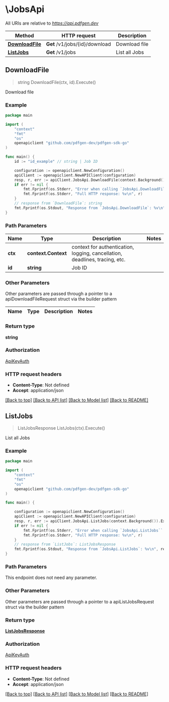 # \JobsApi

All URIs are relative to *https://api.pdfgen.dev*

Method | HTTP request | Description
------------- | ------------- | -------------
[**DownloadFile**](JobsApi.md#DownloadFile) | **Get** /v1/jobs/{id}/download | Download file
[**ListJobs**](JobsApi.md#ListJobs) | **Get** /v1/jobs | List all Jobs



## DownloadFile

> string DownloadFile(ctx, id).Execute()

Download file



### Example

```go
package main

import (
    "context"
    "fmt"
    "os"
    openapiclient "github.com/pdfgen-dev/pdfgen-sdk-go"
)

func main() {
    id := "id_example" // string | Job ID

    configuration := openapiclient.NewConfiguration()
    apiClient := openapiclient.NewAPIClient(configuration)
    resp, r, err := apiClient.JobsApi.DownloadFile(context.Background(), id).Execute()
    if err != nil {
        fmt.Fprintf(os.Stderr, "Error when calling `JobsApi.DownloadFile``: %v\n", err)
        fmt.Fprintf(os.Stderr, "Full HTTP response: %v\n", r)
    }
    // response from `DownloadFile`: string
    fmt.Fprintf(os.Stdout, "Response from `JobsApi.DownloadFile`: %v\n", resp)
}
```

### Path Parameters


Name | Type | Description  | Notes
------------- | ------------- | ------------- | -------------
**ctx** | **context.Context** | context for authentication, logging, cancellation, deadlines, tracing, etc.
**id** | **string** | Job ID | 

### Other Parameters

Other parameters are passed through a pointer to a apiDownloadFileRequest struct via the builder pattern


Name | Type | Description  | Notes
------------- | ------------- | ------------- | -------------


### Return type

**string**

### Authorization

[ApiKeyAuth](../README.md#ApiKeyAuth)

### HTTP request headers

- **Content-Type**: Not defined
- **Accept**: application/json

[[Back to top]](#) [[Back to API list]](../README.md#documentation-for-api-endpoints)
[[Back to Model list]](../README.md#documentation-for-models)
[[Back to README]](../README.md)


## ListJobs

> ListJobsResponse ListJobs(ctx).Execute()

List all Jobs



### Example

```go
package main

import (
    "context"
    "fmt"
    "os"
    openapiclient "github.com/pdfgen-dev/pdfgen-sdk-go"
)

func main() {

    configuration := openapiclient.NewConfiguration()
    apiClient := openapiclient.NewAPIClient(configuration)
    resp, r, err := apiClient.JobsApi.ListJobs(context.Background()).Execute()
    if err != nil {
        fmt.Fprintf(os.Stderr, "Error when calling `JobsApi.ListJobs``: %v\n", err)
        fmt.Fprintf(os.Stderr, "Full HTTP response: %v\n", r)
    }
    // response from `ListJobs`: ListJobsResponse
    fmt.Fprintf(os.Stdout, "Response from `JobsApi.ListJobs`: %v\n", resp)
}
```

### Path Parameters

This endpoint does not need any parameter.

### Other Parameters

Other parameters are passed through a pointer to a apiListJobsRequest struct via the builder pattern


### Return type

[**ListJobsResponse**](ListJobsResponse.md)

### Authorization

[ApiKeyAuth](../README.md#ApiKeyAuth)

### HTTP request headers

- **Content-Type**: Not defined
- **Accept**: application/json

[[Back to top]](#) [[Back to API list]](../README.md#documentation-for-api-endpoints)
[[Back to Model list]](../README.md#documentation-for-models)
[[Back to README]](../README.md)

